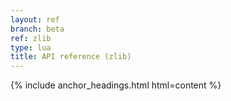 ```yaml
---
layout: ref
branch: beta
ref: zlib
type: lua
title: API reference (zlib)
---
```

{% include anchor_headings.html html=content %}